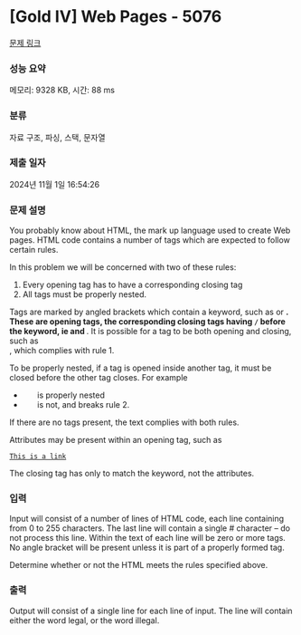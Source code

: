 # [Gold IV] Web Pages - 5076 

[문제 링크](https://www.acmicpc.net/problem/5076) 

### 성능 요약

메모리: 9328 KB, 시간: 88 ms

### 분류

자료 구조, 파싱, 스택, 문자열

### 제출 일자

2024년 11월 1일 16:54:26

### 문제 설명

<p>You probably know about HTML, the mark up language used to create Web pages. HTML code contains a number of tags which are expected to follow certain rules.</p>

<p>In this problem we will be concerned with two of these rules:</p>

<ol>
	<li>Every opening tag has to have a corresponding closing tag</li>
	<li>All tags must be properly nested.</li>
</ol>

<p>Tags are marked by angled brackets which contain a keyword, such as <code><body></code> or <code><strong></code>. These are opening tags, the corresponding closing tags having <code>/</code> before the keyword, ie <code></body></code> and <code></strong></code>. It is possible for a tag to be both opening and closing, such as <code><br /></code>, which complies with rule 1.</p>

<p>To be properly nested, if a tag is opened inside another tag, it must be closed before the other tag closes. For example</p>

<ul>
	<li><code><body> <strong> </strong> </body></code> is properly nested</li>
	<li><code><body> <strong> </body> </strong></code> is not, and breaks rule 2.</li>
</ul>

<p>If there are no tags present, the text complies with both rules.</p>

<p>Attributes may be present within an opening tag, such as</p>

<p><code><a href="http://www.nzprogcontest.org.nz">This is a link</a></code></p>

<p>The closing tag has only to match the keyword, not the attributes.</p>

### 입력 

 <p>Input will consist of a number of lines of HTML code, each line containing from 0 to 255 characters. The last line will contain a single # character – do not process this line. Within the text of each line will be zero or more tags. No angle bracket will be present unless it is part of a properly formed tag.</p>

<p>Determine whether or not the HTML meets the rules specified above.</p>

### 출력 

 <p>Output will consist of a single line for each line of input. The line will contain either the word legal, or the word illegal.</p>

